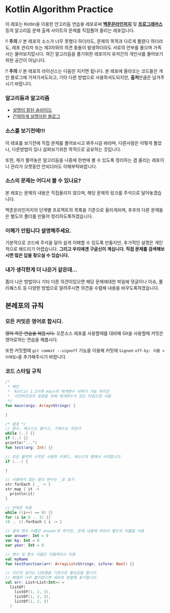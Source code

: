 # Kotlin Algorithm Practice
이 레포는 Kotlin을 이용한 안고리듬 연습용 레포로써 **[백준온라인저지](https://www.acmicpc.net)** 및 **[프로그래머스](https://programmers.co.kr)** 등의 알고리듬 문제 출제 사이트의 문제를 직접풀어 올리는 레포입니다.

:bangbang: **주의** // 본 레포의 소스가 너무 못했다 하더라도, 문제의 목적과 다르게 풀렸다 하더라도, 레포 관리자 또는 제3자와의 의견 충돌이 발생하더라도 서로의 안부를 물으며 가족사는 물어보지맙시다. 여긴 알고리듬을 풀기위한 레포이지 유저간의 개인사를 물어보기위한 공간이 아닙니다.

:bangbang: **주의** // 본 레포의 라이선스는 다음만 지키면 됩니다. 본 레포에 올라오는 코드들은 개인 블로그에 가져가셔도되고, 기타 다른 방법으로 사용하셔도되지만, **출처**만큼은 남겨주시기 바랍니다.

### 알고리듬과 알고리즘
- [설명이 잘된 슬라이드](https://www.slideshare.net/nemofinder/ss-56103680)
- [간략하게 설명이된 블로그](http://mattlee.tistory.com/52)

### 소스를 보기전에!!!
이 레포를 보기전에 직접 문제를 풀어보시고 봐주시길 바라며, 다른사람은 어떻게 풀었나, 다른방법이 있나 살펴보기위한 목적으로 공유하는 것입니다.

또한, 제가 풀어놓은 알고리듬을 나중에 한번에 볼 수 있도록 정리하는 겸 올리는 레포이니 관리가 오랫동안 안되더라도 이해부탁바랍니다.

### 소스의 문제는 어디서 볼 수 있나요?
본 레포는 문제의 내용은 직접올리지 않으며, 해당 문제의 링크를 주석으로 달아놓겠습니다.

백준온라인저지의 단계별 프로젝트의 목록을 기준으로 올리게되며, 추후의 다른 문제들은 별도의 폴더를 만들어 정리하도록하겠습니다.

### 이해가 안됩니다 설명해주세요.
기본적으로 코드에 주석을 달아 쉽게 이해할 수 있도록 만들지만, 추가적인 설명은 개인적으로 해드리기 어렵습니다.
**그리고 우리에겐 구글신이 계십니다. 직접 문제를 검색해보시면 많은 답을 찾으실 수 있습니다.**

### 내가 생각한게 더 나은거 같은데...
좀더 나은 방법이나 기타 다른 의견이있으면 해당 문제에대한 파일에 댓글이나 이슈, 풀리퀘스트 등 다양한 방법으로 알려주시면 의견을 수렴해 내용을 바꾸도록하겠습니다.

## 본레포의 규칙

### 모든 커밋은 영어로 합시다.
~~영어 작문 연습을 해봅시다.~~ 오픈소스 레포를 사용할때를 대비해 Git을 사용할때 커밋은 영어로하는 연습을 해봅시다.

또한 커밋할때 `git commit --signoff` 기능을 이용해 커밋에 `Signed-off-by: 이름 <이메일>`을 추가해주시기 바랍니다.

### 코드 스타일 규칙
``` kotlin
/*
 * 메인
 *  kotlin 1.3이후 main의 매개변수 삭제가 가능 하지만
 *  이전버전과의 호환을 위해 매개변수가 있는 타입으로 사용
 */
fun main(args: Array<String>) {

}

/* 괄호 */
// 함수, 메소드는 붙이고, 키워드는 띄운다
while (..) {}
if (..) {}
println("...")
fun test(arg: Int) {}

// 모든 블럭의 시작은 사용한 키워드, 메소드의 옆에서 시작합니다.
if (...) {

}

// 사용하지 않는 람다 변수는 _로 표기
str.forEach { _ -> }
str.map { it ->
  println(it)
}

// 반복문 허용
while ((i++) == 0) {}
for (i in 0 .. 1) {}
(0 .. 1).forEach { i -> }

// 결과 변수 이름은 answer로 하지만, 문제 내용에 따라서 별도의 이름을 사용
var answer: Int = 0
var kg: Int = 0
var year: Int = 0

// 변수 및 함수 이름은 카멜케이스 이용
val myName
fun testFunction(arr: ArrayList<String>, isTure: Bool) {}

// 코드의 길이는 120열을 기준으로 줄넘김을 합니다.
// 배열은 너무 짧지않으면 세로로 정렬해 표기합니다.
val arr: List<List<Int>> =
  listOf(
    listOf(1, 2, 3),
    listOf(1, 2, 3),
    listOf(1, 2, 3)
  )

```
